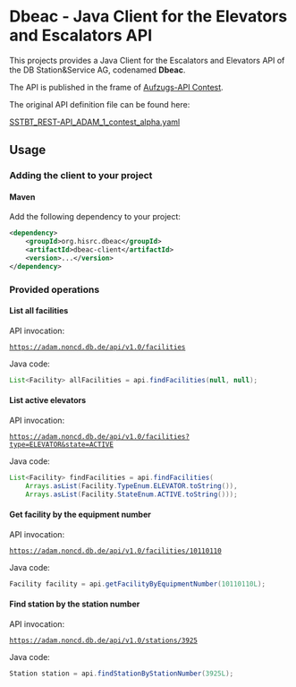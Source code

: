 # Dbeac - Java Client for the Elevators and Escalators API

This projects provides a Java Client for the Escalators and Elevators API of the DB Station&Service AG, codenamed **Dbeac**.

The API is published in the frame of [Aufzugs-API Contest](https://www.mindboxberlin.com/index.php/contest.html).

The original API definition file can be found here:

[SSTBT_REST-API_ADAM_1_contest_alpha.yaml](https://www.mindboxberlin.com/index.php/contest.html?file=files/cto_layout/downloads/opendata/SSTBT_REST-API_ADAM_1_contest_alpha.yaml)

## Usage

### Adding the client to your project

#### Maven

Add the following dependency to your project:

```xml
<dependency>
	<groupId>org.hisrc.dbeac</groupId>
	<artifactId>dbeac-client</artifactId>
	<version>...</version>
</dependency>
```

### Provided operations

#### List all facilities

API invocation:

[`https://adam.noncd.db.de/api/v1.0/facilities`](https://adam.noncd.db.de/api/v1.0/facilities)

Java code:

```java
List<Facility> allFacilities = api.findFacilities(null, null);
```

#### List active elevators

API invocation:

[`https://adam.noncd.db.de/api/v1.0/facilities?type=ELEVATOR&state=ACTIVE`](https://adam.noncd.db.de/api/v1.0/facilities?type=ELEVATOR&state=ACTIVE)

Java code:

```java
List<Facility> findFacilities = api.findFacilities(
	Arrays.asList(Facility.TypeEnum.ELEVATOR.toString()),
	Arrays.asList(Facility.StateEnum.ACTIVE.toString()));
```

#### Get facility by the equipment number

API invocation:

[`https://adam.noncd.db.de/api/v1.0/facilities/10110110`](https://adam.noncd.db.de/api/v1.0/facilities/10110110)

Java code:

```java
Facility facility = api.getFacilityByEquipmentNumber(10110110L);
```

#### Find station by the station number

API invocation:

[`https://adam.noncd.db.de/api/v1.0/stations/3925`](https://adam.noncd.db.de/api/v1.0/stations/3925)

Java code:

```java
Station station = api.findStationByStationNumber(3925L);
```